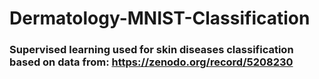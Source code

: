 # Dermatology-MNIST-Classification
### Supervised learning used for skin diseases classification based on data from: https://zenodo.org/record/5208230
